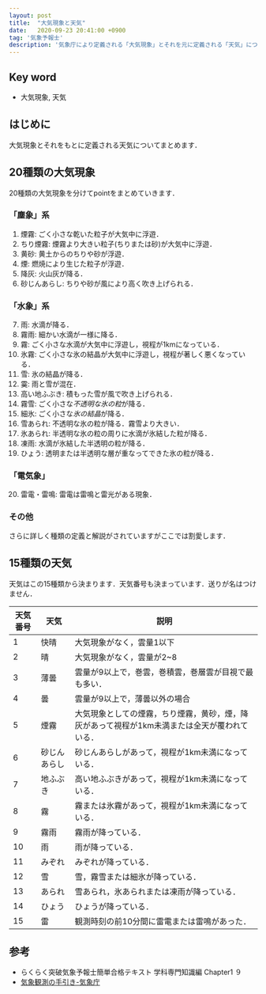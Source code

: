 ```yaml
---
layout: post
title:  "大気現象と天気"
date:   2020-09-23 20:41:00 +0900
tag: '気象予報士'
description: '気象庁により定義される「大気現象」とそれを元に定義される「天気」についてまとめます．'
---
```

## Key word
- 大気現象, 天気

## はじめに
大気現象とそれをもとに定義される天気についてまとめます．

## 20種類の大気現象
20種類の大気現象を分けてpointをまとめていきます．
### 「塵象」系
1. 煙霧: ごく小さな乾いた粒子が大気中に浮遊．
2. ちり煙霧: 煙霧より大きい粒子(ちりまたは砂)が大気中に浮遊．
3. 黄砂: 黄土からのちりや砂が浮遊．
4. 煙: 燃焼により生じた粒子が浮遊．
5. 降灰: 火山灰が降る．
6. 砂じんあらし: ちりや砂が風により高く吹き上げられる．

### 「水象」系
7. 雨: 水滴が降る．
8. 霧雨: 細かい水滴が一様に降る．
9. 霧: ごく小さな水滴が大気中に浮遊し，視程が1kmになっている．
10. 氷霧: ごく小さな氷の結晶が大気中に浮遊し，視程が著しく悪くなっている．
11. 雪: 氷の結晶が降る．
12. 霙: 雨と雪が混在．
13. 高い地ふぶき: 積もった雪が風で吹き上げられる．
14. 霧雪: ごく小さな*不透明な氷の粒*が降る．
15. 細氷: ごく小さな*氷の結晶*が降る．
16. 雪あられ: 不透明な氷の粒が降る．霧雪より大きい．
17. 氷あられ: 半透明な氷の粒の周りに水滴が氷結した粒が降る．
18. 凍雨: 水滴が氷結した半透明の粒が降る．
19. ひょう: 透明または半透明な層が重なってできた氷の粒が降る．

### 「電気象」
20. 雷電・雷鳴: 雷電は雷鳴と雷光がある現象．

### その他
さらに詳しく種類の定義と解説がされていますがここでは割愛します．

## 15種類の天気
天気はこの15種類から決まります．天気番号も決まっています．送りが名はつけません．

|天気番号|天気|説明|
|---|---|---|
|1|快晴|大気現象がなく，雲量1以下|
|2|晴| 大気現象がなく，雲量が2~8|
|3|薄曇|雲量が9以上で，巻雲，巻積雲，巻層雲が目視で最も多い．|
|4|曇|雲量が9以上で，薄曇以外の場合|
|5|煙霧|大気現象としての煙霧，ちり煙霧，黄砂，煙，降灰があって視程が1km未満または全天が覆われている．|
|6|砂じんあらし|砂じんあらしがあって，視程が1km未満になっている．|
|7|地ふぶき|高い地ふぶきがあって，視程が1km未満になっている．|
|8|霧|霧または氷霧があって，視程が1km未満になっている．|
|9|霧雨|霧雨が降っている．|
|10|雨|雨が降っている．|
|11|みぞれ|みぞれが降っている．|
|12|雪|雪，霧雪または細氷が降っている．|
|13|あられ|雪あられ，氷あられまたは凍雨が降っている．|
|14|ひょう|ひょうが降っている．|
|15|雷|観測時刻の前10分間に雷電または雷鳴があった．|



## 参考
- らくらく突破気象予報士簡単合格テキスト 学科専門知識編 Chapter1 ９
- [気象観測の手引き-気象庁](https://www.jma.go.jp/jma/kishou/know/kansoku_guide/tebiki.pdf)
